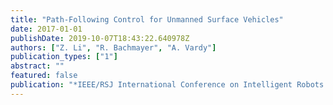 ```yaml
---
title: "Path-Following Control for Unmanned Surface Vehicles"
date: 2017-01-01
publishDate: 2019-10-07T18:43:22.640978Z
authors: ["Z. Li", "R. Bachmayer", "A. Vardy"]
publication_types: ["1"]
abstract: ""
featured: false
publication: "*IEEE/RSJ International Conference on Intelligent Robots and Systems (IROS)*"
---
```



